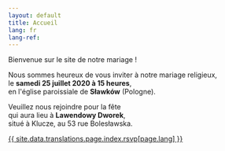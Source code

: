 ```yaml
---
layout: default
title: Accueil
lang: fr
lang-ref:
---
```


<div class="row">
  <div class="col-12 text-center">
    <p>Bienvenue sur le site de notre mariage !</p>
    <p>Nous sommes heureux de vous inviter à notre mariage religieux,<br />
      le <strong>samedi 25 juillet 2020 à 15 heures</strong>,<br />
    en l'église paroissiale de <strong>Sławków</strong> (Pologne).</p>
    <p>Veuillez nous rejoindre pour la fête<br />
    qui aura lieu à <strong>Lawendowy Dworek</strong>,<br />
    situé à Klucze, au 53 rue Bolesławska.</p>
    <div class="pt-2">
      <a role="button" class="btn btn-outline-danger" href="rsvp">{{ site.data.translations.page.index.rsvp[page.lang] }}</a>
    </div>
  </div>
</div>
